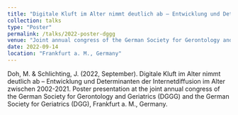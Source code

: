 ```yaml
---
title: "Digitale Kluft im Alter nimmt deutlich ab – Entwicklung und Determinanten der Internetdiffusion im Alter zwischen 2002-2021"
collection: talks
type: "Poster"
permalink: /talks/2022-poster-dggg
venue: "Joint annual congress of the German Society for Gerontology and Geriatrics (DGGG) and the German Society for Geriatrics (DGG)"
date: 2022-09-14
location: "Frankfurt a. M., Germany"
---
```


Doh, M. & Schlichting, J. (2022, September). Digitale Kluft im Alter nimmt deutlich ab – Entwicklung und Determinanten der Internetdiffusion im Alter zwischen 2002-2021. Poster presentation at the joint annual congress of the German Society for Gerontology and Geriatrics (DGGG) and the German Society for Geriatrics (DGG), Frankfurt a. M., Germany.
